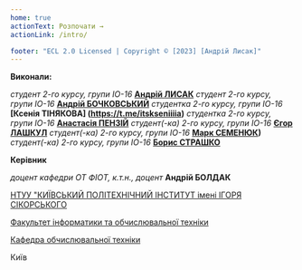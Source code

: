 ```yaml
---
home: true
actionText: Розпочати →
actionLink: /intro/

footer: "ECL 2.0 Licensed | Copyright © [2023] [Андрій Лисак]"
---
```

	

**Виконали:** 

*студент 2-го курсу, групи ІО-16*<span padding-right:5em></span> **[Андрій ЛИСАК](https://t.me/goodvice)**
*студент 2-го курсу, групи ІО-16*<span padding-right:5em></span> **[Андрій БОЧКОВСЬКИЙ](https://t.me/iceonice)**
*студентка 2-го курсу, групи ІО-16*<span padding-right:5em></span> **[Ксенія ТІНЯКОВА] (https://t.me/itskseniiiia)**
*студентка 2-го курсу, групи ІО-16*<span padding-right:5em></span> **[Анастасія ПЕНЗІЙ](https://t.me/diskejisn)**
*студент(-ка) 2-го курсу, групи ІО-16*<span padding-right:5em></span> **[Єгор ЛАШКУЛ](https://t.me/legorkay)**
*студент(-ка) 2-го курсу, групи ІО-16*<span padding-right:5em></span> **[Марк СЕМЕНЮК](https://t.me/roosevelt_valor))**
*студент(-ка) 2-го курсу, групи ІО-16*<span padding-right:5em></span> **[Борис СТРАШКО](https://t.me/boogee322)**


**Керівник**

*доцент кафедри ОТ ФІОТ, к.т.н., доцент*<span padding-right:5em></span> **Андрій БОЛДАК** 

[НТУУ "КИЇВСЬКИЙ ПОЛІТЕХНІЧНИЙ ІНСТИТУТ імені ІГОРЯ СІКОРСЬКОГО](https://kpi.ua/)

[Факультет інформатики та обчислювальної техніки](https://fiot.kpi.ua/)

[Кафедра обчислювальної техніки](https://comsys.kpi.ua/)

Київ
